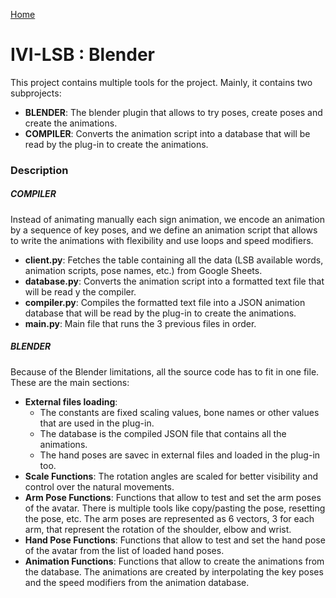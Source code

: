 [Home](../README.md)

# IVI-LSB : Blender

This project contains multiple tools for the project. Mainly, it contains two subprojects:
- **BLENDER**: The blender plugin that allows to try poses, create poses and create the animations.
- **COMPILER**: Converts the animation script into a database that will be read by the plug-in to create the animations. 

### Description

##### **COMPILER**

Instead of animating manually each sign animation, we encode an animation by a sequence of key poses, and we define an animation script that allows to write the animations with flexibility and use loops and speed modifiers.

- **client.py**: Fetches the table containing all the data (LSB available words, animation scripts, pose names, etc.) from Google Sheets.
- **database.py**: Converts the animation script into a formatted text file that will be read y the compiler.
- **compiler.py**: Compiles the formatted text file into a JSON animation database that will be read by the plug-in to create the animations.
- **main.py**: Main file that runs the 3 previous files in order.

##### **BLENDER**
Because of the Blender limitations, all the source code has to fit in one file. These are the main sections:
- **External files loading**: 
    - The constants are fixed scaling values, bone names or other values that are used in the plug-in. 
    - The database is the compiled JSON file that contains all the animations. 
    - The hand poses are savec in external files and loaded in the plug-in too.
- **Scale Functions**: The rotation angles are scaled for better visibility and control over the natural movements.
- **Arm Pose Functions**: Functions that allow to test and set the arm poses of the avatar. There is multiple tools like copy/pasting the pose, resetting the pose, etc. The arm poses are represented as 6 vectors, 3 for each arm, that represent the rotation of the shoulder, elbow and wrist.
- **Hand Pose Functions**: Functions that allow to test and set the hand pose of the avatar from the list of loaded hand poses.
- **Animation Functions**: Functions that allow to create the animations from the database. The animations are created by interpolating the key poses and the speed modifiers from the animation database.
